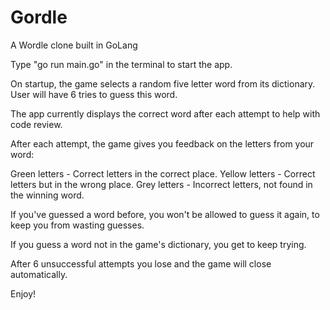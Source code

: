 # Gordle

A Wordle clone built in GoLang

Type "go run main.go" in the terminal to start the app.

On startup, the game selects a random five letter word from its dictionary.
User will have 6 tries to guess this word.

The app currently displays the correct word after each attempt to help with code review.

After each attempt, the game gives you feedback on the letters from your word:

Green letters - Correct letters in the correct place.
Yellow letters - Correct letters but in the wrong place.
Grey letters - Incorrect letters, not found in the winning word.

If you've guessed a word before, you won't be allowed to guess it again, to keep you
from wasting guesses.

If you guess a word not in the game's dictionary, you get to keep trying.

After 6 unsuccessful attempts you lose and the game will close automatically.

Enjoy!
